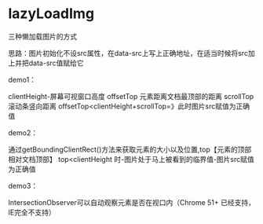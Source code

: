 # lazyLoadImg
三种懒加载图片的方式

思路：图片初始化不设src属性，在data-src上写上正确地址，在适当时候将src加上并把data-src值赋给它

demo1：

clientHeight-屏幕可视窗口高度
offsetTop    元素距离文档最顶部的距离
scrollTop    滚动条竖向距离
offsetTop<clientHeight+scrollTop=》此时图片src赋值为正确值

demo2：

通过getBoundingClientRect()方法来获取元素的大小以及位置,top【元素的顶部相对文档顶部】
top<clientHeight 时-图片处于马上被看到的临界值-图片src赋值为正确值

demo3：

IntersectionObserver可以自动观察元素是否在视口内（Chrome 51+ 已经支持，IE完全不支持）
